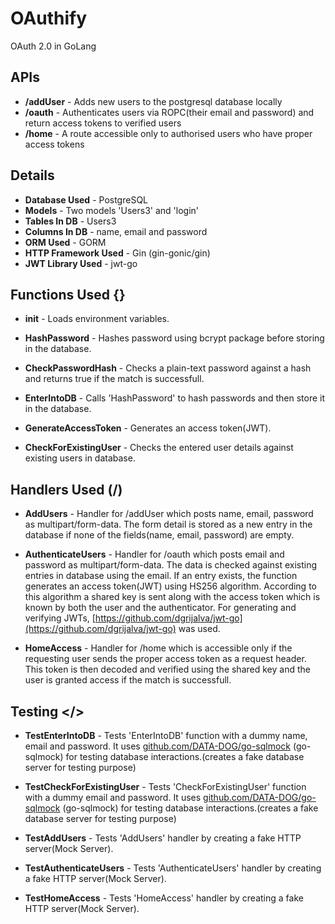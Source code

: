 # OAuthify

OAuth 2.0 in GoLang

## APIs

- **/addUser** - Adds new users to the postgresql database locally
- **/oauth** - Authenticates users via ROPC(their email and password) and return access tokens to verified users
- **/home** - A route accessible only to authorised users who have proper access tokens

## Details

- **Database Used** - PostgreSQL
- **Models** - Two models 'Users3' and 'login'
- **Tables In DB** - Users3
- **Columns In DB** - name, email and password
- **ORM Used** - GORM
- **HTTP Framework Used** - Gin (gin-gonic/gin)
- **JWT Library Used** - jwt-go

## Functions Used {}

- **init** - Loads environment variables.

- **HashPassword** - Hashes password using bcrypt package before storing in the database.

- **CheckPasswordHash** - Checks a plain-text password against a hash and returns true if the match is successfull.

- **EnterIntoDB** - Calls 'HashPassword' to hash passwords and then store it in the database.

- **GenerateAccessToken** - Generates an access token(JWT).

- **CheckForExistingUser** - Checks the entered user details against existing users in database.

## Handlers Used (/)

- **AddUsers** - Handler for /addUser which posts name, email, password as multipart/form-data. The form detail is stored as a new entry in the database if none of the fields(name, email, password) are empty.

- **AuthenticateUsers** - Handler for /oauth which posts email and password as multipart/form-data. The data is checked against existing entries in database using the email. If an entry exists, the function generates an access token(JWT) using HS256 algorithm. According to this algorithm a shared key is sent along with the access token which is known by both the user and the authenticator. For generating and verifying JWTs, [https://github.com/dgrijalva/jwt-go](https://github.com/dgrijalva/jwt-go) was used.

- **HomeAccess** - Handler for /home which is accessible only if the requesting user sends the proper access token as a request header. This token is then decoded and verified using the shared key and the user is granted access if the match is successfull.

## Testing </>

- **TestEnterIntoDB** - Tests 'EnterIntoDB' function with a dummy name, email and password. It uses [github.com/DATA-DOG/go-sqlmock](https://github.com/DATA-DOG/go-sqlmock) (go-sqlmock) for testing database interactions.(creates a fake database server for testing purpose)

- **TestCheckForExistingUser** - Tests 'CheckForExistingUser' function with a dummy email and password. It uses [github.com/DATA-DOG/go-sqlmock](https://github.com/DATA-DOG/go-sqlmock) (go-sqlmock) for testing database interactions.(creates a fake database server for testing purpose)

- **TestAddUsers** - Tests 'AddUsers' handler by creating a fake HTTP server(Mock Server).

- **TestAuthenticateUsers** - Tests 'AuthenticateUsers' handler by creating a fake HTTP server(Mock Server).

- **TestHomeAccess** - Tests 'HomeAccess' handler by creating a fake HTTP server(Mock Server).
